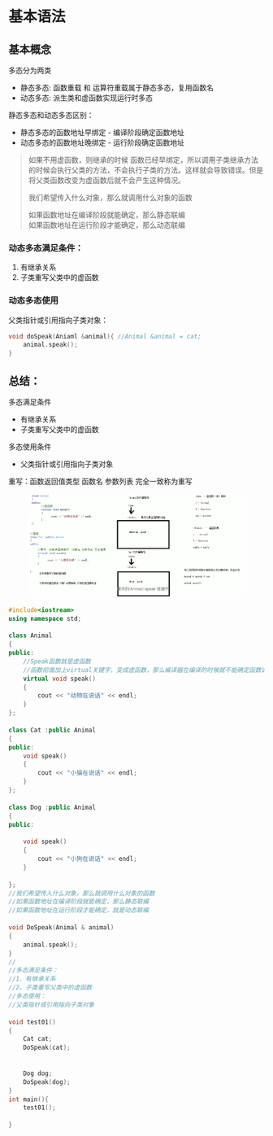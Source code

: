# 基本语法

## 基本概念

多态分为两类

* 静态多态: 函数重载 和 运算符重载属于静态多态，复用函数名
* 动态多态: 派生类和虚函数实现运行时多态

静态多态和动态多态区别：

* 静态多态的函数地址早绑定 - 编译阶段确定函数地址
* 动态多态的函数地址晚绑定 - 运行阶段确定函数地址

> 如果不用虚函数，则继承的时候 函数已经早绑定，所以调用子类继承方法的时候会执行父类的方法，不会执行子类的方法。这样就会导致错误。但是 将父类函数改变为虚函数后就不会产生这种情况。
>
> 我们希望传入什么对象，那么就调用什么对象的函数
>
> 如果函数地址在编译阶段就能确定，那么静态联编\
> 如果函数地址在运行阶段才能确定，那么动态联编

### 动态多态满足条件：

1. 有继承关系
2. 子类重写父类中的虚函数

### 动态多态使用

父类指针或引用指向子类对象：&#x20;

```cpp
void doSpeak(Aniaml &animal){ //Animal &animal = cat;
    animal.speak();
}

```

## 总结：

多态满足条件

* 有继承关系
* 子类重写父类中的虚函数

多态使用条件

* 父类指针或引用指向子类对象

重写：函数返回值类型 函数名 参数列表 完全一致称为重写

<figure><img src="../../../.gitbook/assets/image (1) (1) (1) (1).png" alt=""><figcaption></figcaption></figure>

```cpp
#include<iostream>
using namespace std;

class Animal
{
public:
	//Speak函数就是虚函数
	//函数前面加上virtual关键字，变成虚函数，那么编译器在编译的时候就不能确定函数调用了。
	virtual void speak()
	{
		cout << "动物在说话" << endl;
	}
};

class Cat :public Animal
{
public:
	void speak()
	{
		cout << "小猫在说话" << endl;
	}
};

class Dog :public Animal
{
public:

	void speak()
	{
		cout << "小狗在说话" << endl;
	}

};
//我们希望传入什么对象，那么就调用什么对象的函数
//如果函数地址在编译阶段就能确定，那么静态联编
//如果函数地址在运行阶段才能确定，就是动态联编

void DoSpeak(Animal & animal)
{
	animal.speak();
}
//
//多态满足条件： 
//1、有继承关系
//2、子类重写父类中的虚函数
//多态使用：
//父类指针或引用指向子类对象

void test01()
{
	Cat cat;
	DoSpeak(cat);


	Dog dog;
	DoSpeak(dog);
}
int main(){
    test01();

}
```
